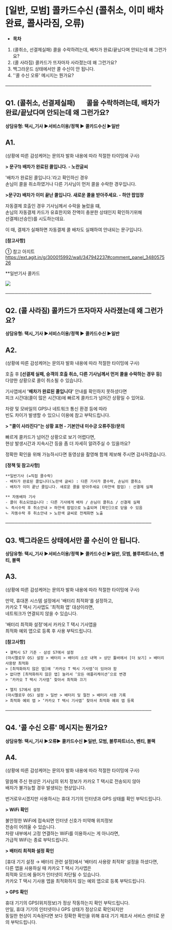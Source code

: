 # [일반, 모범] 콜카드수신 (콜취소, 이미 배차 완료, 콜사라짐, 오류)

* **목차**

1. (콜취소, 선결제실패) 콜을 수락하려는데, 배차가 완료/끝났다며 안되는데 왜 그런가요?
2. (콜 사라짐) 콜카드가 뜨자마자 사라졌는데 왜 그런가요?
3. 백그라운드 상태에서만 콜 수신이 안 됩니다.
4. ''콜 수신 오류' 메시지는 뭔가요?

──────────────────────────────────────────────

**Q1.** **(콜취소, 선결제실패)        콜을 수락하려는데, 배차가 완료/끝났다며 안되는데 왜 그런가요?**
-------------------------------------------------------------------

**상담유형: **택시\_기사 ▶서비스이용/정책 ▶ 콜카드수신 ▶일반****

**A1.**
-------

(상황에 따른 감성케어는 문의자 발화 내용에 따라 적절한 타이밍에 구사)

**> 문구1) 배차가 완료된 콜입니다. - 노란글씨**

'배차가 완료된 콜입니다.'라고 확인하신 경우  
손님이 콜을 취소하였거나 다른 기사님이 먼저 콜을 수락한 경우입니다.

**>문구2) 배차가 이미 끝난 콜입니다. 새로운 콜을 받아주세요. - 하얀 팝업창**

자동결제 호출인 경우 기사님께서 수락을 눌렀을 떄,  
손님의 자동결제 카드가 유효한지와 잔액이 충분한 상태인지 확인하기위해  
선결제(선승인)를 시도하는데요.

이 때, 결제가 실패하면 자동결제 콜 배차도 실패하여 안내되는 문구입니다.

**[참고사항]**

① 참고 아지트 <https://ext.agit.in/g/300015992/wall/347942237#comment_panel_348057526>

\*\*일반기사 콜카드

![](https://kakaomobilitysupport.zendesk.com/hc/article_attachments/40553526183705)

──────────────────────────────────────────────

**Q2.** **(콜 사라짐) 콜카드가 뜨자마자 사라졌는데 왜 그런가요?**
-------------------------------------------

**상담유형: **택시\_기사 ▶서비스이용/정책 ▶ 콜카드수신 ▶일반****

**A2.**
-------

(상황에 따른 감성케어는 문의자 발화 내용에 따라 적절한 타이밍에 구사)

호출 후 **[선결제 실패, 승객의 호출 취소, 다른 기사님께서 먼저 콜을 수락하는 경우 등]** 다양한 상황으로 콜이 취소될 수 있습니다.

기사앱에서 **'배차가 완료된 콜입니다'** 안내를 확인하지 못하셨다면   
피크 시간대(콜이 많은 시간대)에 빠르게 콜카드가 넘어간 상황일 수 있어요.

차량 및 모바일의 GPS나 네트워크 통신 환경 등에 따라  
빈도 차이가 발생할 수 있으니 이용에 참고 부탁드립니다.

**> "콜이 사라진다"는 상황 표현 - 기본안내 미수긍 오류주장/문의**

빠르게 콜카드가 넘어간 상황으로 보기 어렵다면,   
현상 발생시간과 지속시간 등을 좀 더 자세히 알려주실 수 있을까요?

정확한 확인을 위해 가능하시다면 동영상을 촬영해 함께 제보해 주시면 감사하겠습니다.

**[정책 및 참고사항]**

```
**일반기사 (=직접 콜수락)  
- 배차가 완료된 콜입니다(노란색 글씨) : 다른 기사가 콜수락, 손님이 콜취소  
- 배차가 이미 끝난 콜입니다. 새로운 콜을 받아주세요 (하얀색 팝업) : 선결제 실패  
  
** 자동배차 기사  
- 콜이 취소되었습니다 : 다른 기사에게 배차 / 손님이 콜취소 / 선결제 실패  
ㄴ 즉시수락 후 취소안내 > 하얀색 팝업으로 노출되며 [확인]으로 닫을 수 있음  
ㄴ 자동수락 후 취소안내 > 노란색 글씨로 전체화면 노출
```

──────────────────────────────────────────────

**Q3.** **백그라운드 상태에서만 콜 수신이 안 됩니다.**
------------------------------------

**상담유형: **택시\_기사 ▶서비스이용/정책 ▶ 콜카드수신 ▶일반, 모범, 블루파트너스, 벤티, 블랙****

**A3.**
-------

(상황에 따른 감성케어는 문의자 발화 내용에 따라 적절한 타이밍에 구사)

만약, 휴대폰 시스템 설정에서 '배터리 최적화'를 설정하고,   
카카오 T 택시 기사앱도 '최적화 앱' 대상이라면,   
네트워크가 연결되지 않을 수 있습니다.

'배터리 최적화 설정'에서 카카오 T 택시 기사앱을   
최적화 예외 앱으로 등록 후 사용 부탁드립니다.

**[참고사항]**

```
• 갤럭시 S7 기준 - 삼성 S7에서 설정   
(마시멜로우 OS) 설정 > 배터리 > 배터리 소모 내역 > 상단 툴바에서 [더 보기] > 배터리 사용량 최적화   
> [최적화하지 않은 앱]에 ‘카카오 T 택시 기사앱’이 있어야 함   
> 없다면 [최적화하지 않은 앱] 눌러서 ‘모든 애플리케이션’으로 변경   
> ‘카카오 T 택시 기사앱’ 찾아서 최적화 끄기  
  
• 엘지 S7에서 설정   
(마시멜로우 OS) 설정 > 일반 > 배터리 및 절전 > 배터리 사용 기록   
> 최적화 예외 앱 > ‘카카오 T 택시 기사앱’ 찾아서 최적화 예외 앱 등록
```

──────────────────────────────────────────────

**Q4.** **'콜 수신 오류' 메시지는 뭔가요?**
-------------------------------

**상담유형: **택시\_기사 ▶오류▶ 콜카드수신 ▶일반, 모범, 블루파트너스, 벤티, 블랙****

**A4.**
-------

(상황에 따른 감성케어는 문의자 발화 내용에 따라 적절한 타이밍에 구사)

말씀해 주신 현상은 기사님의 위치 정보가 카카오 T 택시로 전송되지 않아   
배차가 불가능할 경우 발생되는 현상입니다.

번거로우시겠지만 사용하시는 휴대 기기의 인터넷과 GPS 상태를 확인 부탁드립니다.

**> WiFi 확인**

불안정한 WiFi에 접속되면 인터넷 신호가 미약해 위치정보   
전송이 어려울 수 있습니다.   
차량 내부에서 고정 연결하는 WiFi를 이용하시는 게 아니라면,   
가급적 WiFi는 종료 부탁드립니다.

**> 배터리 최적화 설정 확인**

[휴대 기기 설정 → 배터리 관련 설정]에서 ’배터리 사용량 최적화’ 설정을 하셨다면,  
다른 앱을 사용하실 때 카카오 T 택시 기사앱은   
최적화 모드에 들어가 인터넷이 차단될 수 있습니다.   
카카오 T 택시 기사용 앱을 최적화하지 않는 예외 앱으로 등록 부탁드립니다.

**> GPS 확인**

휴대 기기의 GPS(위치정보)가 정상 작동하는지 확인 부탁드립니다.  
만일, 휴대 기기의 인터넷이나 GPS 상태가 정상으로 확인되지만  
동일한 현상이 지속된다면 보다 정확한 확인을 위해 휴대 기기 제조사 서비스 센터로 문의 부탁드립니다.